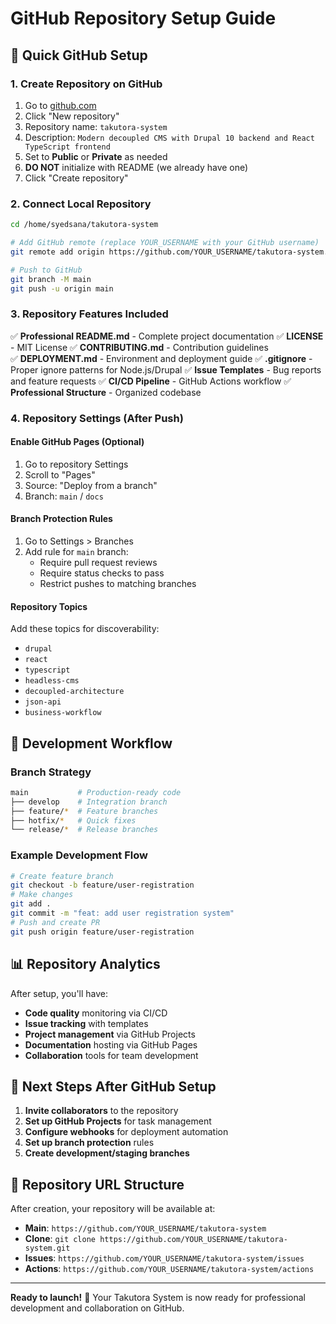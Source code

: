 # GitHub Repository Setup Guide

## 🚀 Quick GitHub Setup

### 1. Create Repository on GitHub
1. Go to [github.com](https://github.com)
2. Click "New repository"
3. Repository name: `takutora-system`
4. Description: `Modern decoupled CMS with Drupal 10 backend and React TypeScript frontend`
5. Set to **Public** or **Private** as needed
6. **DO NOT** initialize with README (we already have one)
7. Click "Create repository"

### 2. Connect Local Repository
```bash
cd /home/syedsana/takutora-system

# Add GitHub remote (replace YOUR_USERNAME with your GitHub username)
git remote add origin https://github.com/YOUR_USERNAME/takutora-system.git

# Push to GitHub
git branch -M main
git push -u origin main
```

### 3. Repository Features Included

✅ **Professional README.md** - Complete project documentation
✅ **LICENSE** - MIT License
✅ **CONTRIBUTING.md** - Contribution guidelines  
✅ **DEPLOYMENT.md** - Environment and deployment guide
✅ **.gitignore** - Proper ignore patterns for Node.js/Drupal
✅ **Issue Templates** - Bug reports and feature requests
✅ **CI/CD Pipeline** - GitHub Actions workflow
✅ **Professional Structure** - Organized codebase

### 4. Repository Settings (After Push)

#### Enable GitHub Pages (Optional)
1. Go to repository Settings
2. Scroll to "Pages"
3. Source: "Deploy from a branch"
4. Branch: `main` / `docs`

#### Branch Protection Rules
1. Go to Settings > Branches
2. Add rule for `main` branch:
   - Require pull request reviews
   - Require status checks to pass
   - Restrict pushes to matching branches

#### Repository Topics
Add these topics for discoverability:
- `drupal`
- `react` 
- `typescript`
- `headless-cms`
- `decoupled-architecture`
- `json-api`
- `business-workflow`

## 🔧 Development Workflow

### Branch Strategy
```bash
main           # Production-ready code
├── develop    # Integration branch
├── feature/*  # Feature branches
├── hotfix/*   # Quick fixes
└── release/*  # Release branches
```

### Example Development Flow
```bash
# Create feature branch
git checkout -b feature/user-registration
# Make changes
git add .
git commit -m "feat: add user registration system"
# Push and create PR
git push origin feature/user-registration
```

## 📊 Repository Analytics

After setup, you'll have:
- **Code quality** monitoring via CI/CD
- **Issue tracking** with templates
- **Project management** via GitHub Projects
- **Documentation** hosting via GitHub Pages
- **Collaboration** tools for team development

## 🎯 Next Steps After GitHub Setup

1. **Invite collaborators** to the repository
2. **Set up GitHub Projects** for task management
3. **Configure webhooks** for deployment automation
4. **Set up branch protection** rules
5. **Create development/staging branches**

## 🔗 Repository URL Structure

After creation, your repository will be available at:
- **Main**: `https://github.com/YOUR_USERNAME/takutora-system`
- **Clone**: `git clone https://github.com/YOUR_USERNAME/takutora-system.git`
- **Issues**: `https://github.com/YOUR_USERNAME/takutora-system/issues`
- **Actions**: `https://github.com/YOUR_USERNAME/takutora-system/actions`

---

**Ready to launch!** 🚀 Your Takutora System is now ready for professional development and collaboration on GitHub.
